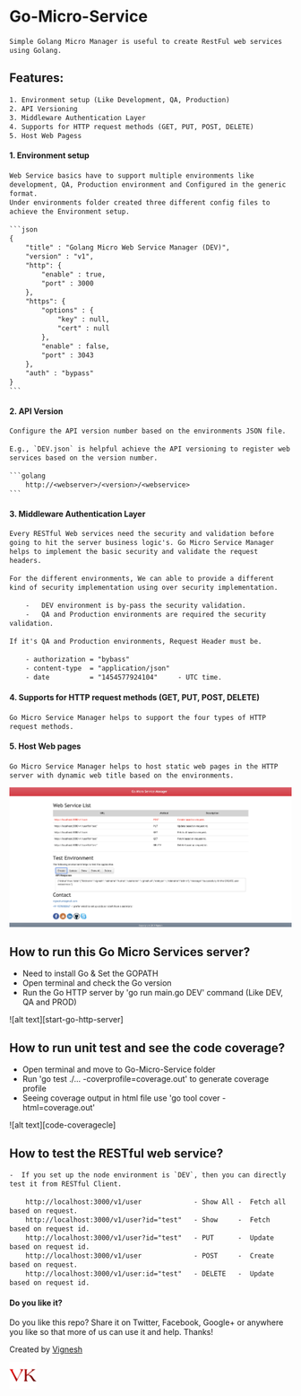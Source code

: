 # Go-Micro-Service
	Simple Golang Micro Manager is useful to create RestFul web services using Golang.

## Features:

	1. Environment setup (Like Development, QA, Production)
	2. API Versioning
	3. Middleware Authentication Layer
	4. Supports for HTTP request methods (GET, PUT, POST, DELETE)
	5. Host Web Pagess


#### 1. Environment setup

	Web Service basics have to support multiple environments like development, QA, Production environment and Configured in the generic format.
	Under environments folder created three different config files to achieve the Environment setup.

	```json
	{
		"title" : "Golang Micro Web Service Manager (DEV)",
		"version" : "v1",
		"http": {
			"enable" : true,
			"port" : 3000	
		},
		"https": {
			"options" : {
				"key" : null,
				"cert" : null
			},
			"enable" : false,
			"port" : 3043
		},
		"auth" : "bypass"
	}
	```

#### 2. API Version

	Configure the API version number based on the environments JSON file.

	E.g., `DEV.json` is helpful achieve the API versioning to register web services based on the version number.

	```golang
    	http://<webserver>/<version>/<webservice>        
	```

#### 3. Middleware Authentication Layer

	Every RESTful Web services need the security and validation before going to hit the server business logic's. Go Micro Service Manager helps to implement the basic security and validate the request headers.

    For the different environments, We can able to provide a different kind of security implementation using over security implementation.

        -   DEV environment is by-pass the security validation.
        -   QA and Production environments are required the security validation. 

    If it's QA and Production environments, Request Header must be.

        - authorization = "bybass"
        - content-type  = "application/json"
        - date          = "1454577924104"     - UTC time.

#### 4. Supports for HTTP request methods (GET, PUT, POST, DELETE)    

    Go Micro Service Manager helps to support the four types of HTTP request methods.


#### 5. Host Web pages    

    Go Micro Service Manager helps to host static web pages in the HTTP server with dynamic web title based on the environments.

![alt text][api_test_environment]

[api_test_environment]: https://github.com/vigneshuvi/Go-Micro-Service/blob/master/public/images/api_test_environment.png

## How to run this Go Micro Services server?

-   Need to install Go & Set the GOPATH
-   Open terminal and check the Go version
-   Run the Go HTTP server by 'go run main.go DEV' command (Like DEV, QA and PROD)

![alt text][start-go-http-server]

[astart-go-http-server]: https://github.com/vigneshuvi/Go-Micro-Service/blob/master/public/images/start-go-http-server.png

## How to run unit test and see the code coverage?

-   Open terminal and move to Go-Micro-Service folder
-	Run 'go test ./... -coverprofile=coverage.out' to generate coverage profile
-   Seeing coverage output in html file use 'go tool cover -html=coverage.out'

![alt text][code-coveragecle]

[code-coverage]: https://github.com/vigneshuvi/Go-Micro-Service/blob/master/public/images/code-coverage.png


## How to test the RESTful web service?

    -  If you set up the node environment is `DEV`, then you can directly test it from RESTful Client.

        http://localhost:3000/v1/user             - Show All -  Fetch all based on request.
        http://localhost:3000/v1/user?id="test"   - Show     -  Fetch based on request id. 
        http://localhost:3000/v1/user?id="test"   - PUT      -  Update based on request id. 
        http://localhost:3000/v1/user             - POST     -  Create based on request.
        http://localhost:3000/v1/user:id="test"   - DELETE   -  Update based on request id.


#### Do you like it?

Do you like this repo? Share it on Twitter, Facebook, Google+ or anywhere you like so that more of us can use it and help. Thanks!

Created by [Vignesh](http://vigneshuvi.github.io/) 

![alt text][logo]

[logo]: https://github.com/vigneshuvi/vigneshuvi.github.io/blob/master/favicon.ico/android-icon-48x48.png